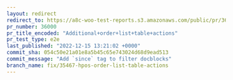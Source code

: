 ```yaml
---
layout: redirect
redirect_to: https://a8c-woo-test-reports.s3.amazonaws.com/public/pr/36000/e2e/index.html
pr_number: 36000
pr_title_encoded: "Additional+order+list+table+actions"
pr_test_type: e2e
last_published: "2022-12-15 13:21:02 +0000"
commit_sha: 054c50e21a01e8a5b45c65e743024d68d9ead513
commit_message: "Add `since` tag to filter docblocks"
branch_name: fix/35467-hpos-order-list-table-actions
---
```

